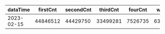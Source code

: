 |dataTime|firstCnt|secondCnt|thirdCnt|fourCnt|winCnt|vrate|wrate|
|-|-|-|-|-|-|-|-|
|2023-02-15|44846512|44429750|33499281|7526735|6338457|0%|0%|